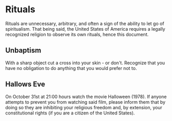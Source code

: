 # Rituals

Rituals are unnecessary, arbitrary, and often a sign of the ability to let go of
spiritualism. That being said, the United States of America requires a legally
recognized religion to observe its own rituals, hence this document.

## Unbaptism

With a sharp object cut a cross into your skin - or don't. Recognize that you
have no obligation to do anything that you would prefer not to.

## Hallows Eve

On October 31st at 21:00 hours watch the movie Halloween (1978). If anyone
attempts to prevent you from watching said film, please inform them that by
doing so they are inhibiting your religious freedom and, by extension, your
constitutional rights (if you are a citizen of the United States).
